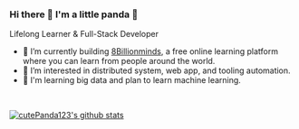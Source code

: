 ### Hi there 👋 I'm a little panda 🐼

Lifelong Learner & Full-Stack Developer

- 🤖 I’m currently building [8Billionminds](https://www.facebook.com/8billionminds/), a free online learning platform where you can learn from people around the world.
- 🤔 I’m interested in distributed system, web app, and tooling automation.
- 🔭 I'm learning big data and plan to learn machine learning.

&nbsp;
&nbsp;

<a href="https://github-readme-stats.vercel.app/api?username=cutePanda123&show_icons=true&theme=solarized-dark&count_private=truel">
  <img src="https://github-readme-stats.vercel.app/api?username=cutePanda123&show_icons=true&theme=solarized-dark&count_private=truel" alt="cutePanda123's github stats" />
</a>
